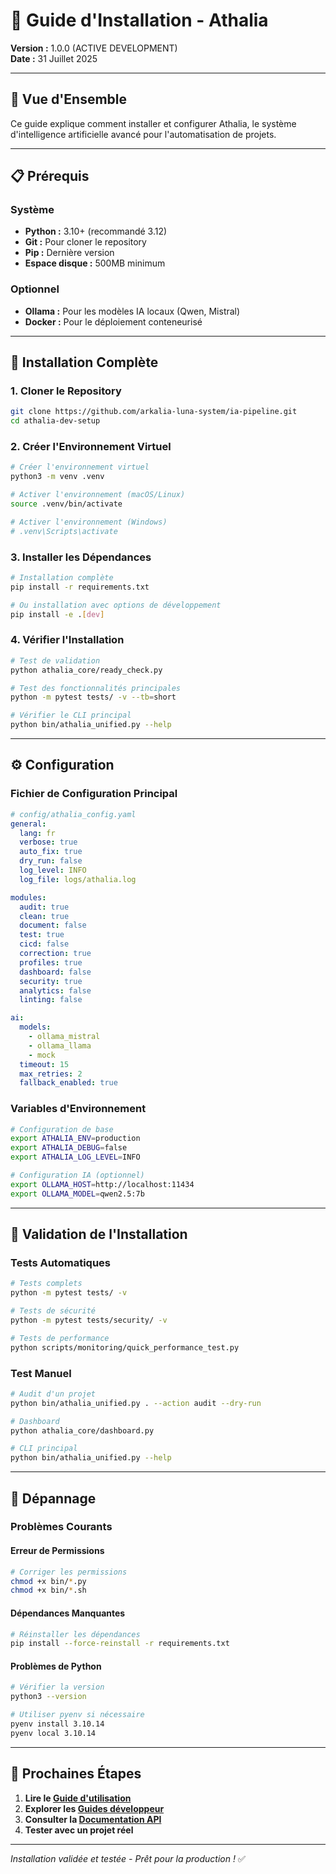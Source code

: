 # 🚀 Guide d'Installation - Athalia

**Version :** 1.0.0 (ACTIVE DEVELOPMENT)  
**Date :** 31 Juillet 2025

---

## 🎯 **Vue d'Ensemble**

Ce guide explique comment installer et configurer Athalia, le système d'intelligence artificielle avancé pour l'automatisation de projets.

---

## 📋 **Prérequis**

### **Système**
- **Python :** 3.10+ (recommandé 3.12)
- **Git :** Pour cloner le repository
- **Pip :** Dernière version
- **Espace disque :** 500MB minimum

### **Optionnel**
- **Ollama :** Pour les modèles IA locaux (Qwen, Mistral)
- **Docker :** Pour le déploiement conteneurisé

---

## 🚀 **Installation Complète**

### **1. Cloner le Repository**
```bash
git clone https://github.com/arkalia-luna-system/ia-pipeline.git
cd athalia-dev-setup
```

### **2. Créer l'Environnement Virtuel**
```bash
# Créer l'environnement virtuel
python3 -m venv .venv

# Activer l'environnement (macOS/Linux)
source .venv/bin/activate

# Activer l'environnement (Windows)
# .venv\Scripts\activate
```

### **3. Installer les Dépendances**
```bash
# Installation complète
pip install -r requirements.txt

# Ou installation avec options de développement
pip install -e .[dev]
```

### **4. Vérifier l'Installation**
```bash
# Test de validation
python athalia_core/ready_check.py

# Test des fonctionnalités principales
python -m pytest tests/ -v --tb=short

# Vérifier le CLI principal
python bin/athalia_unified.py --help
```

---

## ⚙️ **Configuration**

### **Fichier de Configuration Principal**
```yaml
# config/athalia_config.yaml
general:
  lang: fr
  verbose: true
  auto_fix: true
  dry_run: false
  log_level: INFO
  log_file: logs/athalia.log

modules:
  audit: true
  clean: true
  document: false
  test: true
  cicd: false
  correction: true
  profiles: true
  dashboard: false
  security: true
  analytics: false
  linting: false

ai:
  models:
    - ollama_mistral
    - ollama_llama
    - mock
  timeout: 15
  max_retries: 2
  fallback_enabled: true
```

### **Variables d'Environnement**
```bash
# Configuration de base
export ATHALIA_ENV=production
export ATHALIA_DEBUG=false
export ATHALIA_LOG_LEVEL=INFO

# Configuration IA (optionnel)
export OLLAMA_HOST=http://localhost:11434
export OLLAMA_MODEL=qwen2.5:7b
```

---

## 🧪 **Validation de l'Installation**

### **Tests Automatiques**
```bash
# Tests complets
python -m pytest tests/ -v

# Tests de sécurité
python -m pytest tests/security/ -v

# Tests de performance
python scripts/monitoring/quick_performance_test.py
```

### **Test Manuel**
```bash
# Audit d'un projet
python bin/athalia_unified.py . --action audit --dry-run

# Dashboard
python athalia_core/dashboard.py

# CLI principal
python bin/athalia_unified.py --help
```

---

## 🔧 **Dépannage**

### **Problèmes Courants**

#### **Erreur de Permissions**
```bash
# Corriger les permissions
chmod +x bin/*.py
chmod +x bin/*.sh
```

#### **Dépendances Manquantes**
```bash
# Réinstaller les dépendances
pip install --force-reinstall -r requirements.txt
```

#### **Problèmes de Python**
```bash
# Vérifier la version
python3 --version

# Utiliser pyenv si nécessaire
pyenv install 3.10.14
pyenv local 3.10.14
```

---

## 🎯 **Prochaines Étapes**

1. **Lire le [Guide d'utilisation](USAGE.md)**
2. **Explorer les [Guides développeur](../DEVELOPER/)**
3. **Consulter la [Documentation API](../API/)**
4. **Tester avec un projet réel**

---

*Installation validée et testée - Prêt pour la production !* ✅

